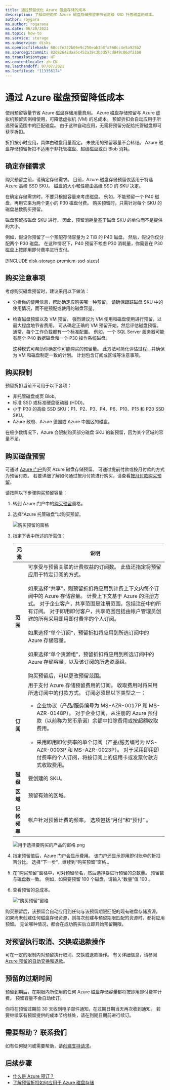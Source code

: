```yaml
---
title: 通过预留优化 Azure 磁盘存储的成本
description: 了解如何购买 Azure 磁盘存储预留来节省高级 SSD 托管磁盘的成本。
author: roygara
ms.author: rogarana
ms.date: 06/29/2021
ms.topic: how-to
ms.service: storage
ms.subservice: disks
ms.openlocfilehash: 60ccfe222b06e9c250eab3b8fa568cc4e5a925b2
ms.sourcegitcommit: 82d82642daa5c452a39c3b3d57cd849c06df21b0
ms.translationtype: HT
ms.contentlocale: zh-CN
ms.lasthandoff: 07/07/2021
ms.locfileid: "113356174"
---
```

# <a name="reduce-costs-with-azure-disks-reservation"></a>通过 Azure 磁盘预留降低成本

使用预留容量节省 Azure 磁盘存储用量费用。 Azure 磁盘存储预留与 Azure 虚拟机预留实例相使用，可降低虚拟机 (VM) 的总成本。 预留折扣会自动应用于所选预留范围中的匹配磁盘。 由于这种自动应用，无需将预留分配给托管磁盘即可获享折扣。

折扣按小时应用，具体由磁盘用量而定。 未使用的预留容量不会转结。 Azure 磁盘存储预留折扣不适用于非托管磁盘、超级磁盘或页 Blob 消耗。

## <a name="determine-your-storage-needs"></a>确定存储需求

购买预留之前，请确定存储需求。 目前，Azure 磁盘存储预留仅适用于特选 Azure 高级 SSD SKU。 磁盘的大小和性能由高级 SSD 的 SKU 决定。

在确定存储需求时，不要只根据容量来考虑磁盘。 例如，不能预留一个 P40 磁盘，再用它来为两个更小的 P30 磁盘付费。 购买预留时，只需针对每个 SKU 的磁盘总数购买预留。

磁盘预留按磁盘 SKU 进行。 因此，预留消耗量基于磁盘 SKU 的单位而不是提供的大小。

例如，假设你预留了一个预配存储容量为 2 TiB 的 P40 磁盘。 然后，假设你仅分配两个 P30 磁盘。 在这种情况下，P40 预留不考虑 P30 消耗量，你需要在 P30 磁盘上按即用即付费率进行支付。
<br/>
<br/>
[!INCLUDE [disk-storage-premium-ssd-sizes](../../includes/disk-storage-premium-ssd-sizes.md)]

## <a name="purchase-considerations"></a>购买注意事项

考虑购买磁盘预留时，建议采用以下做法：

- 分析你的使用信息，帮助确定应购买哪一种预留。 请确保跟踪磁盘 SKU 中的使用情况，而不是预配或使用的磁盘容量。
- 检查磁盘预留以及 VM 预留。 强烈建议为 VM 使用和磁盘使用进行预留，以最大程度地节省费用。 可从确定正确的 VM 预留开始，然后评估磁盘预留。 通常，每个工作负载都有一个标准配置。 例如，一个 SQL Server 服务器可能有两个 P40 数据磁盘和一个 P30 操作系统磁盘。
  
  这种模式可帮助你确定你可能购买的预留量。 此方法可简化评估过程，并确保为 VM 和磁盘制定一致的计划。 计划包含订阅或区域等注意事项。

## <a name="purchase-restrictions"></a>购买限制

预留折扣当前不可用于以下各项：

- 非托管磁盘或页 Blob。
- 标准 SSD 或标准硬盘驱动器 (HDD)。
- 小于 P30 的高级 SSD SKU：P1、P2、P3、P4、P6、P10、P15 和 P20 SSD SKU。
- Azure 政府、Azure 德国或 Azure 中国区的磁盘。

在极少数情况下，Azure 会限制购买部分磁盘 SKU 的新预留，因为某个区域的容量不足。

## <a name="buy-a-disk-reservation"></a>购买磁盘预留

可通过 [Azure 门户](https://portal.azure.com/)购买 Azure 磁盘存储预留。 可通过提前付款或按月付款的方式为预留付款。 若要详细了解如何通过按月付款进行购买，请查看[按月付款购买预留](../cost-management-billing/reservations/prepare-buy-reservation.md#buy-reservations-with-monthly-payments)。

请按照以下步骤购买预留容量：

1. 转到 Azure 门户中的[购买预留](https://portal.azure.com/#blade/Microsoft_Azure_Reservations/CreateBlade/referrer/Browse_AddCommand)窗格。

1. 选择“Azure 托管磁盘”以购买预留。

    ![购买预留的窗格](media/disks-reserved-capacity/disks-reserved-purchase-reservation.png) 

1. 指定下表中所述的所需值：

   |元素  |说明  |
   |---------|---------|
   |**范围**   |  可享受与预留关联的计费权益的订阅数。 此值还指定将预留应用于特定订阅的方式。 <br/><br/> 如果选择“共享”，则预留折扣将应用到计费上下文内每个订阅中的 Azure 存储容量。 计费上下文基于 Azure 的注册方式。 对于企业客户，共享范围是注册范围，包括注册中的所有订阅。 对于即用即付客户，共享范围包括由帐户管理员创建的所有采用即用即付费率的个人订阅。  <br/><br/>  如果选择“单个订阅”，预留折扣将应用到所选订阅中的 Azure 存储容量。 <br/><br/> 如果选择“单个资源组”，预留折扣将应用到所选订阅中的 Azure 存储容量，以及该订阅的所选资源组。 <br/><br/> 购买预留后，可以更改预留范围。  |
   |**订阅**  | 用于支付 Azure 存储预留费用的订阅。 收取费用时将采用所选订阅中的付款方式。 订阅必须是以下类型之一：<br/><ul><li> 企业协议（产品/服务编号为 MS-AZR-0017P 和 MS-AZR-0148P）。 对于企业订阅，从注册的 Azure 预付款（以前称为货币承诺）余额中扣除费用或按超额收取费用。</li><br/><li>采用即用即付费率的单个订阅（产品/服务编号为 MS-AZR-0003P 和 MS-AZR-0023P）。 对于采用即用即付费率的个人订阅，将按订阅上的信用卡或发票付款方式收取费用。</li></ul>    |
   | **磁盘** | 要创建的 SKU。 |
   | **区域** | 预留有效的区域。 |
   | **记帐频率** | 帐户针对预留计费的频率。 选项包括“月付”和“预付” 。 |

    ![用于选择要购买的产品的窗格.png](media/disks-reserved-capacity/premium-ssd-reserved-purchase-selection.png)

1. 指定预留值后，Azure 门户会显示费用。 该门户还显示即用即付账单的折扣百分比。 选择“下一步”，继续到“购买预留”窗格 。

1. 在“购买预留”窗格中，可对预留命名，然后选择要进行预留的总数量。 预留数与磁盘数一致。 例如，如果要预留 100 个磁盘，请输入“数量”值 100 。

1. 查看预留的总成本。

    ![“购买预留”窗格](media/disks-reserved-capacity/premium-ssd-reserved-selecting-sku-total-purchase.png)

购买预留后，该预留会自动应用到任何与该预留期限匹配的现有磁盘存储资源。 如果尚未创建任何磁盘存储资源，则每次创建与预留期限匹配的资源时，都将应用预留。 无论哪种情况，都会在成功购买后立即开始预留期限。

## <a name="cancel-exchange-or-refund-reservations"></a>对预留执行取消、交换或退款操作

可在一定的限制内对预留执行取消、交换或退款操作。 有关详细信息，请参阅 [Azure 预留的自助交换和退款](../cost-management-billing/reservations/exchange-and-refund-azure-reservations.md)。

## <a name="expiration-of-a-reservation"></a>预留的过期时间

预留到期后，在期限内所使用的任何 Azure 磁盘存储容量都将按即用即付费率计费。 预留容量不会自动续订。

你将在预留过期前 30 天收到电子邮件通知，在过期日期当天再次收到通知。 若要继续享有预留提供的成本节约益处，请在到期日期前进行续订。

## <a name="need-help-contact-us"></a>需要帮助？ 联系我们

如有任何疑问或需要帮助，请[创建支持请求](https://go.microsoft.com/fwlink/?linkid=2083458)。

## <a name="next-steps"></a>后续步骤

- [什么是 Azure 预订？](../cost-management-billing/reservations/save-compute-costs-reservations.md)
- [了解预留折扣如何应用于 Azure 磁盘存储](../cost-management-billing/reservations/understand-disk-reservations.md)